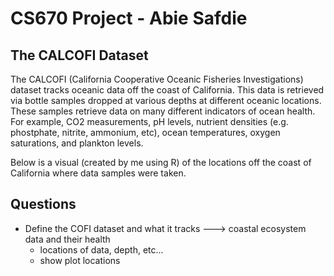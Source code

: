 # CS670 Project - Abie Safdie


## The CALCOFI Dataset


The CALCOFI (California Cooperative Oceanic Fisheries Investigations) dataset tracks oceanic data off the coast of California. This data is retrieved via bottle samples dropped at various depths at different oceanic locations. These samples retrieve data on many different indicators of ocean health. For example, CO2 measurements, pH levels, nutrient densities (e.g. phostphate, nitrite, ammonium, etc), ocean temperatures, oxygen saturations, and plankton levels. 

Below is a visual (created by me using R) of the locations off the coast of California where data samples were taken. 

[comment]: <insert visual> (This is a comment, it will not be included)

## Questions







- Define the COFI dataset and what it tracks ---> coastal ecosystem data and their health
	- locations of data, depth, etc...
	- show plot locations



